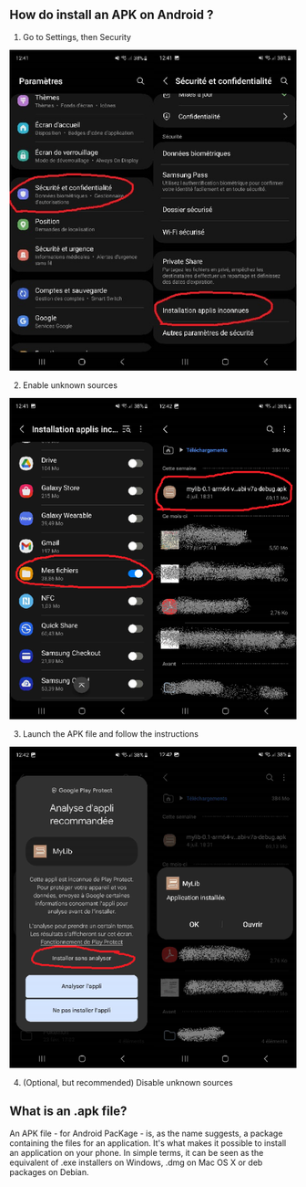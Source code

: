 ## How do install an APK on Android ?
1. Go to Settings, then Security

![Setting](/img_readme/Setting.jpg)

2. Enable unknown sources

![sources](/img_readme/source.png)

3. Launch the APK file and follow the instructions

![APK](/img_readme/APK.png)

4. (Optional, but recommended) Disable unknown sources



## What is an .apk file?
An APK file - for Android PacKage - is, as the name suggests, a package containing the files for an application. It's what makes it possible to install an application on your phone. In simple terms, it can be seen as the equivalent of .exe installers on Windows, .dmg on Mac OS X or deb packages on Debian.
